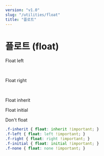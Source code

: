 ```yaml
---
version: "v1.0"
slug: "/utilities/float"
title: "플로트"
---
```


# 플로트 (float)

<div class="card">
<div class="card-body">
<p class="float-left">Float left</p>
<br/>
<p class="float-right">Float right</p>
<br/>
<p class="float-inherit">Float inherit</p>
<p class="float-initial">Float initial</p>
<p class="float-none">Don't float</p>
</div>

```css
.f-inherit { float: inherit !important; }
.f-left { float: left !important; }
.f-right { float: right !important; }
.f-initial { float: initial !important; }
.f-none { float: none !important; }
```
</div>

